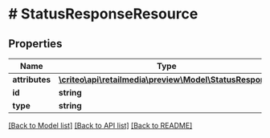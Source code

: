 # # StatusResponseResource

## Properties

Name | Type | Description | Notes
------------ | ------------- | ------------- | -------------
**attributes** | [**\criteo\api\retailmedia\preview\Model\StatusResponse**](StatusResponse.md) |  | [optional]
**id** | **string** |  | [optional]
**type** | **string** |  | [optional]

[[Back to Model list]](../../README.md#models) [[Back to API list]](../../README.md#endpoints) [[Back to README]](../../README.md)

